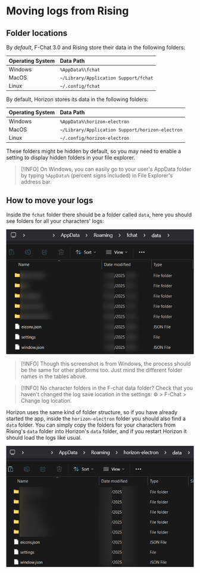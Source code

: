# Moving logs from Rising

## Folder locations

By _default_, F-Chat 3.0 and Rising store their data in the following folders:

| **Operating System** | **Data Path**                         |
| :------------------- | :------------------------------------ |
| Windows              | `%AppData%\fchat`                     |
| MacOS                | `~/Library/Application Support/fchat` |
| Linux                | `~/.config/fchat`                     |

By default, Horizon stores its data in the following folders:

| **Operating System** | **Data Path**                                    |
| :------------------- | :----------------------------------------------- |
| Windows              | `%AppData%\horizon-electron`                     |
| MacOS                | `~/Library/Application Support/horizon-electron` |
| Linux                | `~/.config/horizon-electron`                     |

These folders might be hidden by default, so you may need to enable a setting to display hidden folders in your file explorer.

> [!INFO]
> On Windows, you can easily go to your user's AppData folder by typing `%AppData%` (percent signs included) in File Explorer's address bar.

## How to move your logs

Inside the `fchat` folder there should be a folder called `data`, here you should see folders for all your characters' logs:

![alt text](images/moving-from-rising/rising-data.png)

> [!INFO]
> Though this screenshot is from Windows, the process should be the same for other platforms too. Just mind the different folder names in the tables above.

> [!INFO]
> No character folders in the F-chat data folder?
> Check that you haven't changed the log save location in the settings: ⚙️ > F-Chat > Change log location.

Horizon uses the same kind of folder structure, so if you have already started the app, inside the `horizon-electron` folder you should also find a `data` folder. You can simply copy the folders for your characters from Rising's `data` folder into Horizon's `data` folder, and if you restart Horizon it should load the logs like usual.

![alt text](images/moving-from-rising/horizon-data.png)
